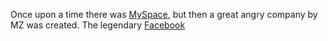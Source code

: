 Once upon a time there was [MySpace](www.myspace.com), 
but then a great angry company by MZ was
created. The legendary [Facebook](www.facebook.com) 

